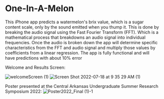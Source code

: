 # One-In-A-Melon
This iPhone app predicts a watermelon's brix value, which is a sugar content scale, only by the sound emitted when you thump it. This is done by breaking the audio signal using the Fast Fourier Transform (FFT). Which is a mathematical process that breakdowns an audio signal into individual frequencies. Once the audio is broken down the app will determine specific characteristics from the FFT and audio signal and multiply those values by coefficients from a linear regression. The app is fully functional and will have predictions with about 10% error

Welcome and Results Screen:

![welcomeScreen (1)](https://user-images.githubusercontent.com/74802038/182206453-52fa6b7c-d2a8-4f8e-a12b-5fa7fb42f8b8.png)       ![Screen Shot 2022-07-18 at 9 35 29 AM (1)](https://user-images.githubusercontent.com/74802038/182206480-7d0e6ee3-5759-44f5-bc88-f187ee3a52f9.png)


Poster presented at the Central Arkansas Undergraduate Summer Research Symposium 2022:
![Poster2022_Final (1)-1](https://user-images.githubusercontent.com/74802038/182209221-511b95b1-e53f-472b-84eb-63097bbfa76a.png)
